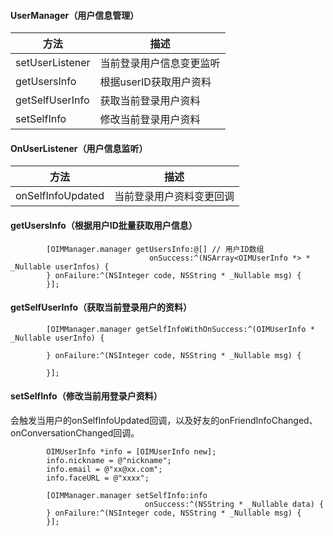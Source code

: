 #### UserManager（用户信息管理）

| 方法            | 描述                     |
| --------------- | ------------------------ |
| setUserListener | 当前登录用户信息变更监听 |
| getUsersInfo    | 根据userID获取用户资料   |
| getSelfUserInfo | 获取当前登录用户资料     |
| setSelfInfo     | 修改当前登录用户资料     |


#### OnUserListener（用户信息监听）

| 方法              | 描述                     |
| ----------------- | ------------------------ |
| onSelfInfoUpdated | 当前登录用户资料变更回调 |



#### getUsersInfo（根据用户ID批量获取用户信息）

```
        [OIMManager.manager getUsersInfo:@[] // 用户ID数组
                               onSuccess:^(NSArray<OIMUserInfo *> * _Nullable userInfos) {
        } onFailure:^(NSInteger code, NSString * _Nullable msg) {
        }];

```



#### getSelfUserInfo（获取当前登录用户的资料）

```
        [OIMManager.manager getSelfInfoWithOnSuccess:^(OIMUserInfo * _Nullable userInfo) {

        } onFailure:^(NSInteger code, NSString * _Nullable msg) {

        }];
```



#### setSelfInfo（修改当前用登录户资料）

会触发当用户的onSelfInfoUpdated回调，以及好友的onFriendInfoChanged、onConversationChanged回调。

```
        OIMUserInfo *info = [OIMUserInfo new];
        info.nickname = @"nickname";
        info.email = @"xx@xx.com";
        info.faceURL = @"xxxx";
        
        [OIMManager.manager setSelfInfo:info
                              onSuccess:^(NSString * _Nullable data) {
        } onFailure:^(NSInteger code, NSString * _Nullable msg) {
        }];

```

